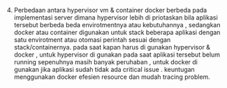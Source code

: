 04.  Perbedaan antara hypervisor vm & container docker berbeda pada implementasi server dimana hypervisor lebih di priotaskan bila aplikasi tersebut berbeda beda envirotmentnya atau kebutuhannya , sedangkan docker atau container digunakan untuk stack beberapa aplikasi dengan satu envirotment atau otomasi perintah sesuai dengan stack/containernya. pada saat kapan harus di gunakan hypervisor & docker , untuk hypervisor di gunakan pada saat aplikasi tersebut belum running sepenuhnya masih banyak peruhaban , untuk docker di gunakan jika aplikasi sudah tidak ada critical issue . keuntugan menggunakan docker efesien resource dan mudah tracing problem. 